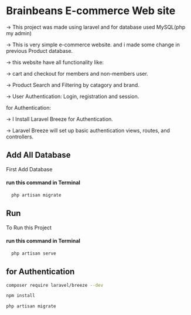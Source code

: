 # Brainbeans E-commerce Web site

-> This project was made using laravel and for database used MySQL(php my admin)

-> This is very simple e-commerce website. and i made some change in previous Product database. 

-> this website have all functionality  like:

-> cart and checkout for members and non-members user. 

-> Product Search and Filtering by catagory and brand.

-> User Authentication: Login, registration and session.

for Authentication:

-> I Install Laravel Breeze for Authentication.

-> Laravel Breeze will set up basic authentication views, routes, and controllers.


## Add All Database

First Add Database

#### run this command in Terminal

```bash
  php artisan migrate
```

## Run

To Run this Project

#### run this command in Terminal

```bash
  php artisan serve
```

## for Authentication

```bash
composer require laravel/breeze --dev
```

```bash
npm install
```

```bash
php artisan migrate
```




